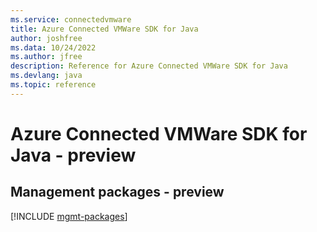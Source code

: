 ```yaml
---
ms.service: connectedvmware
title: Azure Connected VMWare SDK for Java
author: joshfree
ms.data: 10/24/2022
ms.author: jfree
description: Reference for Azure Connected VMWare SDK for Java
ms.devlang: java
ms.topic: reference
---
```

# Azure Connected VMWare SDK for Java - preview

## Management packages - preview
[!INCLUDE [mgmt-packages](connected-vmware-mgmt-index.md)]